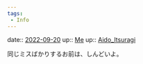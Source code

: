 ```yaml
---
tags:
 - Info
---
```


date:: [2022-09-20](Daily_Note/2022-09-20.md)
up:: [Me](../Bar/Novel/Chaos/Me.md)
up:: [Aido_Itsuragi](../Bar/Novel/Nacaria/Aido_Itsuragi.md)

同じミスばかりするお前は、しんどいよ。